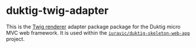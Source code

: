 # duktig-twig-adapter

This is the [Twig renderer](https://github.com/twigphp/Twig) adapter package package for the Duktig micro MVC web framework. It is used within the [`iuravic/duktig-skeleton-web-app`](https://github.com/iuravic/duktig-skeleton-web-app) project.
